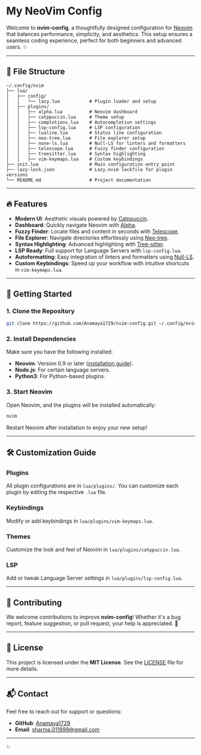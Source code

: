 # My NeoVim Config 

Welcome to **nvim-config**, a thoughtfully designed configuration for [Neovim](https://neovim.io/) that balances performance, simplicity, and aesthetics. This setup ensures a seamless coding experience, perfect for both beginners and advanced users. ✨

---

## 📂 File Structure

```plaintext
~/.config/nvim
├── lua/
│   ├── config/
│   │   └── lazy.lua           # Plugin loader and setup
│   ├── plugins/
│   │   ├── alpha.lua          # Neovim dashboard
│   │   ├── catppuccin.lua     # Theme setup
│   │   ├── completions.lua    # Autocompletion settings
│   │   ├── lsp-config.lua     # LSP configuration
│   │   ├── lualine.lua        # Status line configuration
│   │   ├── neo-tree.lua       # File explorer setup
│   │   ├── none-ls.lua        # Null-LS for linters and formatters
│   │   ├── telescope.lua      # Fuzzy finder configuration
│   │   ├── treesitter.lua     # Syntax highlighting
│   │   ├── vim-keymaps.lua    # Custom keybindings
├── init.lua                   # Main configuration entry point
├── lazy-lock.json             # Lazy.nvim lockfile for plugin versions
└── README.md                  # Project documentation
```

---

## 🔥 Features

- **Modern UI**: Aesthetic visuals powered by [Catppuccin](https://github.com/catppuccin/nvim).
- **Dashboard**: Quickly navigate Neovim with [Alpha](https://github.com/goolord/alpha-nvim).
- **Fuzzy Finder**: Locate files and content in seconds with [Telescope](https://github.com/nvim-telescope/telescope.nvim).
- **File Explorer**: Navigate directories effortlessly using [Neo-tree](https://github.com/nvim-neo-tree/neo-tree.nvim).
- **Syntax Highlighting**: Advanced highlighting with [Tree-sitter](https://github.com/nvim-treesitter/nvim-treesitter).
- **LSP Ready**: Full support for Language Servers with `lsp-config.lua`.
- **Autoformatting**: Easy integration of linters and formatters using [Null-LS](https://github.com/jose-elias-alvarez/null-ls.nvim).
- **Custom Keybindings**: Speed up your workflow with intuitive shortcuts in `vim-keymaps.lua`.

---

## 🚀 Getting Started

### 1. Clone the Repository
```bash
git clone https://github.com/Anamaya1729/nvim-config.git ~/.config/nvim
```

### 2. Install Dependencies
Make sure you have the following installed:
- **Neovim**: Version 0.9 or later ([installation guide](https://neovim.io)).
- **Node.js**: For certain language servers.
- **Python3**: For Python-based plugins.

### 3. Start Neovim
Open Neovim, and the plugins will be installed automatically:
```bash
nvim
```

Restart Neovim after installation to enjoy your new setup!

---

## 🛠️ Customization Guide

### Plugins
All plugin configurations are in `lua/plugins/`. You can customize each plugin by editing the respective `.lua` file.

### Keybindings
Modify or add keybindings in `lua/plugins/vim-keymaps.lua`.

### Themes
Customize the look and feel of Neovim in `lua/plugins/catppuccin.lua`.

### LSP
Add or tweak Language Server settings in `lua/plugins/lsp-config.lua`.

---

## 🤝 Contributing

We welcome contributions to improve **nvim-config**! Whether it's a bug report, feature suggestion, or pull request, your help is appreciated. 🌟

---

## 📜 License

This project is licensed under the **MIT License**. See the [LICENSE](LICENSE) file for more details.

---

## 📬 Contact

Feel free to reach out for support or questions:

- **GitHub**: [Anamaya1729](https://github.com/Anamaya1729)
- **Email**: sharma.011999@gmail.com

---

✨

